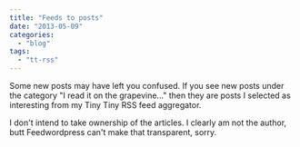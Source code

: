 ```yaml
---
title: "Feeds to posts"
date: "2013-05-09"
categories: 
  - "blog"
tags: 
  - "tt-rss"
---
```


Some new posts may have left you confused. If you see new posts under the category "I read it on the grapevine..." then they are posts I selected as interesting from my Tiny Tiny RSS feed aggregator.

I don't intend to take ownership of the articles. I clearly am not the author, butt Feedwordpress can't make that transparent, sorry.
